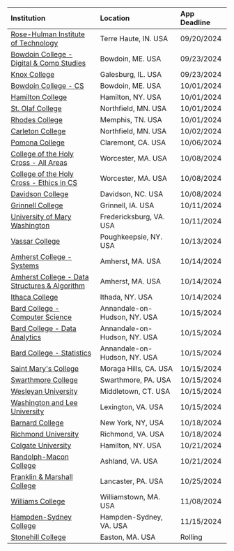 
| **Institution** | **Location** | **App Deadline** |
| :----       | :---       | :--- |
| [Rose-Hulman Institute of Technology](#rose-hulman) | Terre Haute, IN. USA | 09/20/2024 |
| [Bowdoin College - Digital & Comp Studies](#bowdoin-comp) | Bowdoin, ME. USA | 09/23/2024 |
| [Knox College](#knox) | Galesburg, IL. USA | 09/23/2024 |
| [Bowdoin College - CS](#bowdoin-cs) | Bowdoin, ME. USA | 10/01/2024 |
| [Hamilton College](#hamilton) | Hamilton, NY. USA | 10/01/2024
| [St. Olaf College](#st-olaf) | Northfield, MN. USA | 10/01/2024 |
| [Rhodes College](#rhodes) | Memphis, TN. USA | 10/01/2024 |
| [Carleton College](#carleton) | Northfield, MN. USA | 10/02/2024 |
| [Pomona College](#pomona) | Claremont, CA. USA | 10/06/2024 |
| [College of the Holy Cross - All Areas](#holy-cross) |Worcester, MA. USA | 10/08/2024 |
| [College of the Holy Cross - Ethics in CS](#holy-cross-ethics) |Worcester, MA. USA | 10/08/2024 |
| [Davidson College](#davidson) |Davidson, NC. USA | 10/08/2024 |
| [Grinnell College](#grinnell) | Grinnell, IA. USA | 10/11/2024 |
| [University of Mary Washington](#umw) | Fredericksburg, VA. USA | 10/11/2024 |
| [Vassar College](#vassar) | Poughkeepsie, NY. USA | 10/13/2024 |
| [Amherst College - Systems](#amherst-systems) |Amherst, MA. USA | 10/14/2024 |
| [Amherst College - Data Structures & Algorithm](#amherst-data) |Amherst, MA. USA | 10/14/2024 |
| [Ithaca College](#ithaca) | Ithada, NY. USA | 10/14/2024 |
| [Bard College - Computer Science](#bard-cs) | Annandale-on-Hudson, NY. USA | 10/15/2024 |
| [Bard College - Data Analytics](#bard-da) | Annandale-on-Hudson, NY. USA | 10/15/2024 |
| [Bard College - Statistics](#bard-stat) | Annandale-on-Hudson, NY. USA | 10/15/2024 |
| [Saint Mary's College](#st-marys) | Moraga Hills, CA. USA | 10/15/2024 |
| [Swarthmore College](#swarthmore) | Swarthmore, PA. USA | 10/15/2024 |
| [Wesleyan University](#wesleyan) | Middletown, CT. USA | 10/15/2024 |
| [Washington and Lee University](#w-lee) | Lexington, VA. USA | 10/15/2024 |
| [Barnard College](#barnard) | New York, NY, USA | 10/18/2024 |
| [Richmond University](#richmond) | Richmond, VA. USA | 10/18/2024 | 
| [Colgate University](#colgate) | Hamilton, NY. USA | 10/21/2024 | 
| [Randolph-Macon College](#randolph) | Ashland, VA. USA | 10/21/2024 | 
| [Franklin & Marshall College](#franklinmarshall) | Lancaster, PA. USA | 10/25/2024 |
| [Williams College](#williams) | Williamstown, MA. USA | 11/08/2024 |
| [Hampden-Sydney College](#hampden-sydney) | Hampden-Sydney, VA. USA| 11/15/2024|
| [Stonehill College](#stonehill) | Easton, MA. USA | Rolling |

